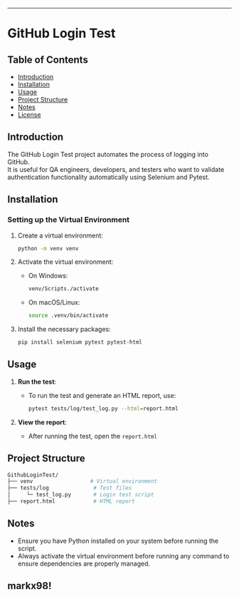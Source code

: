 -----------------------------------------------------------------------------------------------------------------------------------------------------------------------------
# GitHub Login Test

## Table of Contents
- [Introduction](#introduction)
- [Installation](#installation)
- [Usage](#usage)
- [Project Structure](#project-structure)
- [Notes](#notes)
- [License](#license)

## Introduction
The GitHub Login Test project automates the process of logging into GitHub.  
It is useful for QA engineers, developers, and testers who want to validate authentication functionality automatically using Selenium and Pytest.

## Installation

### Setting up the Virtual Environment
1. Create a virtual environment:
   ```bash
   python -m venv venv
   ```

2. Activate the virtual environment:
   - On Windows:
     ```bash
     venv/Scripts./activate
     ```
   - On macOS/Linux:
     ```bash
     source .venv/bin/activate
     ```

3. Install the necessary packages:
   ```bash
   pip install selenium pytest pytest-html
   ```

## Usage
1. **Run the test**:
   - To run the test and generate an HTML report, use:
     ```bash
     pytest tests/log/test_log.py --html=report.html
     ```

2. **View the report**:
   - After running the test, open the `report.html` 

## Project Structure
```bash
GithubLoginTest/
├── venv                  # Virtual environment
├── tests/log              # Test files
│     └─ test_log.py       # Login test script
├── report.html            # HTML report
```

## Notes
- Ensure you have Python installed on your system before running the script.
- Always activate the virtual environment before running any command to ensure dependencies are properly managed.

markx98!
-----------------------------------------------------------------------------------------------------------------------------------------------------------------------------
